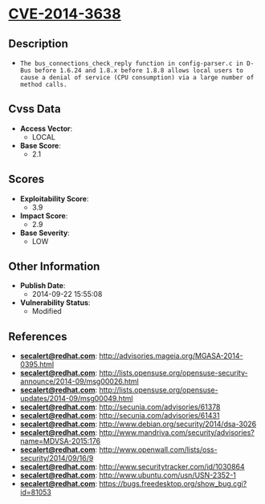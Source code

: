 
# [CVE-2014-3638](https://cve.mitre.org/cgi-bin/cvename.cgi?name=CVE-2014-3638)

## Description

- `The bus_connections_check_reply function in config-parser.c in D-Bus before 1.6.24 and 1.8.x before 1.8.8 allows local users to cause a denial of service (CPU consumption) via a large number of method calls.`

## Cvss Data

- **Access Vector**:
  - LOCAL
- **Base Score**:
  - 2.1

## Scores

- **Exploitability Score**:
  - 3.9
- **Impact Score**:
  - 2.9
- **Base Severity**:
  - LOW

## Other Information

- **Publish Date**:
  - 2014-09-22 15:55:08
- **Vulnerability Status**:
  - Modified

## References

- **secalert@redhat.com**: http://advisories.mageia.org/MGASA-2014-0395.html
- **secalert@redhat.com**: http://lists.opensuse.org/opensuse-security-announce/2014-09/msg00026.html
- **secalert@redhat.com**: http://lists.opensuse.org/opensuse-updates/2014-09/msg00049.html
- **secalert@redhat.com**: http://secunia.com/advisories/61378
- **secalert@redhat.com**: http://secunia.com/advisories/61431
- **secalert@redhat.com**: http://www.debian.org/security/2014/dsa-3026
- **secalert@redhat.com**: http://www.mandriva.com/security/advisories?name=MDVSA-2015:176
- **secalert@redhat.com**: http://www.openwall.com/lists/oss-security/2014/09/16/9
- **secalert@redhat.com**: http://www.securitytracker.com/id/1030864
- **secalert@redhat.com**: http://www.ubuntu.com/usn/USN-2352-1
- **secalert@redhat.com**: https://bugs.freedesktop.org/show_bug.cgi?id=81053
